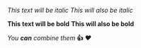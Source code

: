 *This text will be italic*
_This will also be italic_

**This text will be bold**
__This will also be bold__

_You **can** combine them_
**:+1:**
_:heart:_

